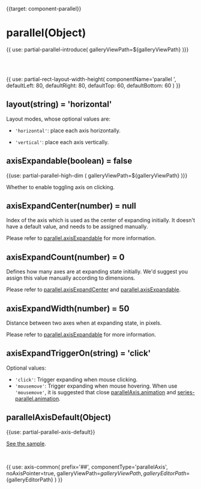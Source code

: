 
{{target: component-parallel}}

# parallel(Object)

{{ use: partial-parallel-introduce(
    galleryViewPath=${galleryViewPath}
)}}

<br>
<br>

{{ use: partial-rect-layout-width-height(
    componentName='parallel ',
    defaultLeft: 80,
    defaultRight: 80,
    defaultTop: 60,
    defaultBottom: 60
) }}


## layout(string) = 'horizontal'

Layout modes, whose optional values are:

+ `'horizontal'`: place each axis horizontally.

+ `'vertical'`: place each axis vertically.


## axisExpandable(boolean) = false

{{use: partial-parallel-high-dim (
    galleryViewPath=${galleryViewPath}
)}}

Whether to enable toggling axis on clicking.

## axisExpandCenter(number) = null

Index of the axis which is used as the center of expanding initially. It doesn't have a default value, and needs to be assigned manually.

Please refer to [parallel.axisExpandable](parallel.axisExpandable) for more information.

## axisExpandCount(number) = 0

Defines how many axes are at expanding state initially. We'd suggest you assign this value manually according to dimensions.

Please refer to [parallel.axisExpandCenter](parallel.axisExpandCenter) and [parallel.axisExpandable](parallel.axisExpandable).

## axisExpandWidth(number) = 50

Distance between two axes when at expanding state, in pixels.

Please refer to [parallel.axisExpandable](parallel.axisExpandable) for more information.

## axisExpandTriggerOn(string) = 'click'

Optional values:
+ `'click'`: Trigger expanding when mouse clicking.
+ `'mousemove'`: Trigger expanding when mouse hovering. When use `'mousemove'`, it is suggested that close [parallelAxis.animation](~parallelAxis.animation) and [series-parallel.animation](~series-parallel.animation).


## parallelAxisDefault(Object)

{{use: partial-parallel-axis-default}}

[See the sample](${galleryEditorPath}doc-example/parallel-all&edit=1&reset=1).

<br>

{{ use: axis-common(
    prefix='##',
    componentType='parallelAxis',
    noAxisPointer=true,
    galleryViewPath=${galleryViewPath},
    galleryEditorPath=${galleryEditorPath}
) }}
